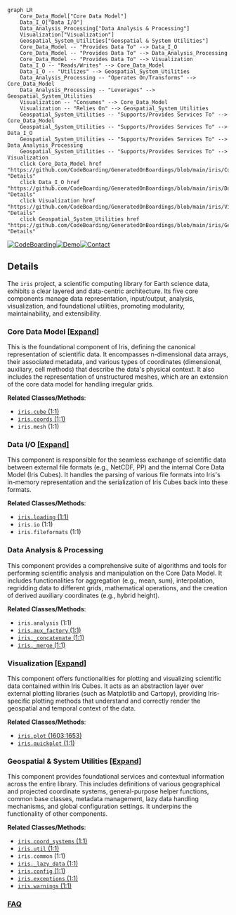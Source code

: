 ```mermaid
graph LR
    Core_Data_Model["Core Data Model"]
    Data_I_O["Data I/O"]
    Data_Analysis_Processing["Data Analysis & Processing"]
    Visualization["Visualization"]
    Geospatial_System_Utilities["Geospatial & System Utilities"]
    Core_Data_Model -- "Provides Data To" --> Data_I_O
    Core_Data_Model -- "Provides Data To" --> Data_Analysis_Processing
    Core_Data_Model -- "Provides Data To" --> Visualization
    Data_I_O -- "Reads/Writes" --> Core_Data_Model
    Data_I_O -- "Utilizes" --> Geospatial_System_Utilities
    Data_Analysis_Processing -- "Operates On/Transforms" --> Core_Data_Model
    Data_Analysis_Processing -- "Leverages" --> Geospatial_System_Utilities
    Visualization -- "Consumes" --> Core_Data_Model
    Visualization -- "Relies On" --> Geospatial_System_Utilities
    Geospatial_System_Utilities -- "Supports/Provides Services To" --> Core_Data_Model
    Geospatial_System_Utilities -- "Supports/Provides Services To" --> Data_I_O
    Geospatial_System_Utilities -- "Supports/Provides Services To" --> Data_Analysis_Processing
    Geospatial_System_Utilities -- "Supports/Provides Services To" --> Visualization
    click Core_Data_Model href "https://github.com/CodeBoarding/GeneratedOnBoardings/blob/main/iris/Core_Data_Model.md" "Details"
    click Data_I_O href "https://github.com/CodeBoarding/GeneratedOnBoardings/blob/main/iris/Data_I_O.md" "Details"
    click Visualization href "https://github.com/CodeBoarding/GeneratedOnBoardings/blob/main/iris/Visualization.md" "Details"
    click Geospatial_System_Utilities href "https://github.com/CodeBoarding/GeneratedOnBoardings/blob/main/iris/Geospatial_System_Utilities.md" "Details"
```

[![CodeBoarding](https://img.shields.io/badge/Generated%20by-CodeBoarding-9cf?style=flat-square)](https://github.com/CodeBoarding/GeneratedOnBoardings)[![Demo](https://img.shields.io/badge/Try%20our-Demo-blue?style=flat-square)](https://www.codeboarding.org/demo)[![Contact](https://img.shields.io/badge/Contact%20us%20-%20contact@codeboarding.org-lightgrey?style=flat-square)](mailto:contact@codeboarding.org)

## Details

The `iris` project, a scientific computing library for Earth science data, exhibits a clear layered and data-centric architecture. Its five core components manage data representation, input/output, analysis, visualization, and foundational utilities, promoting modularity, maintainability, and extensibility.

### Core Data Model [[Expand]](./Core_Data_Model.md)
This is the foundational component of Iris, defining the canonical representation of scientific data. It encompasses n-dimensional data arrays, their associated metadata, and various types of coordinates (dimensional, auxiliary, cell methods) that describe the data's physical context. It also includes the representation of unstructured meshes, which are an extension of the core data model for handling irregular grids.


**Related Classes/Methods**:

- <a href="https://github.com/SciTools/iris/blob/main/lib/iris/cube.py#L1-L1" target="_blank" rel="noopener noreferrer">`iris.cube` (1:1)</a>
- <a href="https://github.com/SciTools/iris/blob/main/lib/iris/coords.py#L1-L1" target="_blank" rel="noopener noreferrer">`iris.coords` (1:1)</a>
- `iris.mesh` (1:1)


### Data I/O [[Expand]](./Data_I_O.md)
This component is responsible for the seamless exchange of scientific data between external file formats (e.g., NetCDF, PP) and the internal Core Data Model (Iris Cubes). It handles the parsing of various file formats into Iris's in-memory representation and the serialization of Iris Cubes back into these formats.


**Related Classes/Methods**:

- <a href="https://github.com/SciTools/iris/blob/main/lib/iris/loading.py#L1-L1" target="_blank" rel="noopener noreferrer">`iris.loading` (1:1)</a>
- `iris.io` (1:1)
- `iris.fileformats` (1:1)


### Data Analysis & Processing
This component provides a comprehensive suite of algorithms and tools for performing scientific analysis and manipulation on the Core Data Model. It includes functionalities for aggregation (e.g., mean, sum), interpolation, regridding data to different grids, mathematical operations, and the creation of derived auxiliary coordinates (e.g., hybrid height).


**Related Classes/Methods**:

- `iris.analysis` (1:1)
- <a href="https://github.com/SciTools/iris/blob/main/lib/iris/aux_factory.py#L1-L1" target="_blank" rel="noopener noreferrer">`iris.aux_factory` (1:1)</a>
- <a href="https://github.com/SciTools/iris/blob/main/lib/iris/_concatenate.py#L1-L1" target="_blank" rel="noopener noreferrer">`iris._concatenate` (1:1)</a>
- <a href="https://github.com/SciTools/iris/blob/main/lib/iris/_merge.py#L1-L1" target="_blank" rel="noopener noreferrer">`iris._merge` (1:1)</a>


### Visualization [[Expand]](./Visualization.md)
This component offers functionalities for plotting and visualizing scientific data contained within Iris Cubes. It acts as an abstraction layer over external plotting libraries (such as Matplotlib and Cartopy), providing Iris-specific plotting methods that understand and correctly render the geospatial and temporal context of the data.


**Related Classes/Methods**:

- <a href="https://github.com/SciTools/iris/blob/main/lib/iris/plot.py#L1603-L1653" target="_blank" rel="noopener noreferrer">`iris.plot` (1603:1653)</a>
- <a href="https://github.com/SciTools/iris/blob/main/lib/iris/quickplot.py#L1-L1" target="_blank" rel="noopener noreferrer">`iris.quickplot` (1:1)</a>


### Geospatial & System Utilities [[Expand]](./Geospatial_System_Utilities.md)
This component provides foundational services and contextual information across the entire library. This includes definitions of various geographical and projected coordinate systems, general-purpose helper functions, common base classes, metadata management, lazy data handling mechanisms, and global configuration settings. It underpins the functionality of other components.


**Related Classes/Methods**:

- <a href="https://github.com/SciTools/iris/blob/main/lib/iris/coord_systems.py#L1-L1" target="_blank" rel="noopener noreferrer">`iris.coord_systems` (1:1)</a>
- <a href="https://github.com/SciTools/iris/blob/main/lib/iris/util.py#L1-L1" target="_blank" rel="noopener noreferrer">`iris.util` (1:1)</a>
- `iris.common` (1:1)
- <a href="https://github.com/SciTools/iris/blob/main/lib/iris/_lazy_data.py#L1-L1" target="_blank" rel="noopener noreferrer">`iris._lazy_data` (1:1)</a>
- <a href="https://github.com/SciTools/iris/blob/main/lib/iris/config.py#L1-L1" target="_blank" rel="noopener noreferrer">`iris.config` (1:1)</a>
- <a href="https://github.com/SciTools/iris/blob/main/lib/iris/exceptions.py#L1-L1" target="_blank" rel="noopener noreferrer">`iris.exceptions` (1:1)</a>
- <a href="https://github.com/SciTools/iris/blob/main/lib/iris/warnings.py#L1-L1" target="_blank" rel="noopener noreferrer">`iris.warnings` (1:1)</a>




### [FAQ](https://github.com/CodeBoarding/GeneratedOnBoardings/tree/main?tab=readme-ov-file#faq)